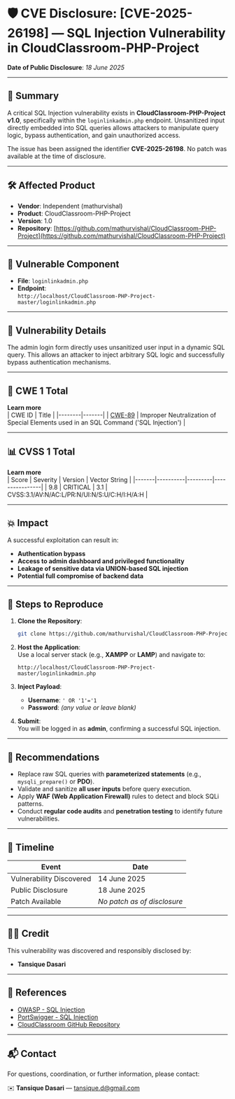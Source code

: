 
# 🛡️ CVE Disclosure: [CVE-2025-26198] — SQL Injection Vulnerability in CloudClassroom-PHP-Project

**Date of Public Disclosure**: *18 June 2025*

---

## 🧩 Summary

A critical SQL Injection vulnerability exists in **CloudClassroom-PHP-Project v1.0**, specifically within the `loginlinkadmin.php` endpoint. Unsanitized input directly embedded into SQL queries allows attackers to manipulate query logic, bypass authentication, and gain unauthorized access.

The issue has been assigned the identifier **CVE-2025-26198**. No patch was available at the time of disclosure.

---

## 🛠️ Affected Product

- **Vendor**: Independent (mathurvishal)
- **Product**: CloudClassroom-PHP-Project
- **Version**: 1.0  
- **Repository**: [https://github.com/mathurvishal/CloudClassroom-PHP-Project](https://github.com/mathurvishal/CloudClassroom-PHP-Project)

---

## 📂 Vulnerable Component

- **File**: `loginlinkadmin.php`
- **Endpoint**:  
  `http://localhost/CloudClassroom-PHP-Project-master/loginlinkadmin.php`

---

## 📄 Vulnerability Details

The admin login form directly uses unsanitized user input in a dynamic SQL query. This allows an attacker to inject arbitrary SQL logic and successfully bypass authentication mechanisms.

---

## 🧩 CWE 1 Total  
**Learn more**  
| CWE ID | Title |
|--------|-------|
| [CWE-89](https://cwe.mitre.org/data/definitions/89.html) | Improper Neutralization of Special Elements used in an SQL Command ('SQL Injection') |

---

## 📊 CVSS 1 Total  
**Learn more**  
| Score | Severity | Version | Vector String |
|-------|----------|---------|----------------|
| 9.8   | CRITICAL | 3.1     | CVSS:3.1/AV:N/AC:L/PR:N/UI:N/S:U/C:H/I:H/A:H |

---

## 💥 Impact

A successful exploitation can result in:

- **Authentication bypass**
- **Access to admin dashboard and privileged functionality**
- **Leakage of sensitive data via UNION-based SQL injection**
- **Potential full compromise of backend data**

---

## 🧪 Steps to Reproduce

1. **Clone the Repository**:
   ```bash
   git clone https://github.com/mathurvishal/CloudClassroom-PHP-Project.git
   ```

2. **Host the Application**:  
   Use a local server stack (e.g., **XAMPP** or **LAMP**) and navigate to:
   ```
   http://localhost/CloudClassroom-PHP-Project-master/loginlinkadmin.php
   ```

3. **Inject Payload**:
   - **Username**: `' OR '1'='1`
   - **Password**: *(any value or leave blank)*

4. **Submit**:  
   You will be logged in as **admin**, confirming a successful SQL injection.

---

## 🔧 Recommendations

- Replace raw SQL queries with **parameterized statements** (e.g., `mysqli_prepare()` or **PDO**).
- Validate and sanitize **all user inputs** before query execution.
- Apply **WAF (Web Application Firewall)** rules to detect and block SQLi patterns.
- Conduct **regular code audits** and **penetration testing** to identify future vulnerabilities.

---

## 📅 Timeline

| Event                    | Date            |
|--------------------------|-----------------|
| Vulnerability Discovered | 14 June 2025    |
| Public Disclosure        | 18 June 2025    |
| Patch Available          | *No patch as of disclosure*  |

---

## 🧑‍💻 Credit

This vulnerability was discovered and responsibly disclosed by:

- **Tansique Dasari**

---

## 🔗 References

- [OWASP - SQL Injection](https://owasp.org/www-community/attacks/SQL_Injection)
- [PortSwigger - SQL Injection](https://portswigger.net/web-security/sql-injection)
- [CloudClassroom GitHub Repository](https://github.com/mathurvishal/CloudClassroom-PHP-Project)

---

## 📬 Contact

For questions, coordination, or further information, please contact:

✉️ **Tansique Dasari** — [tansique.d@gmail.com](mailto:tansique.d@gmail.com)
